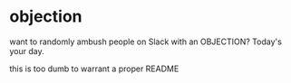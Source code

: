 # objection
want to randomly ambush people on Slack with an OBJECTION?  Today's your day.

this is too dumb to warrant a proper README